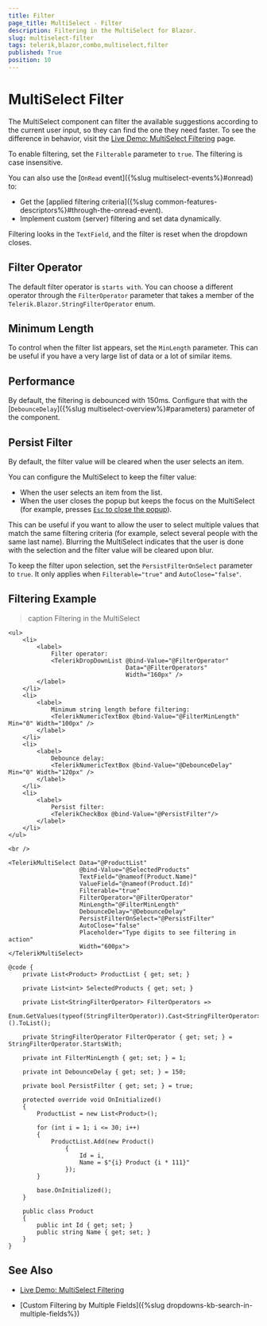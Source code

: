 ```yaml
---
title: Filter
page_title: MultiSelect - Filter
description: Filtering in the MultiSelect for Blazor.
slug: multiselect-filter
tags: telerik,blazor,combo,multiselect,filter
published: True
position: 10
---
```


# MultiSelect Filter

The MultiSelect component can filter the available suggestions according to the current user input, so they can find the one they need faster. To see the difference in behavior, visit the [Live Demo: MultiSelect Filtering](https://demos.telerik.com/blazor-ui/multiselect/filtering) page.

To enable filtering, set the `Filterable` parameter to `true`. The filtering is case insensitive.

You can also use the [`OnRead` event]({%slug multiselect-events%}#onread) to:
* Get the [applied filtering criteria]({%slug common-features-descriptors%}#through-the-onread-event).
* Implement custom (server) filtering and set data dynamically.

Filtering looks in the `TextField`, and the filter is reset when the dropdown closes.

## Filter Operator

The default filter operator is `starts with`. You can choose a different operator through the `FilterOperator` parameter that takes a member of the `Telerik.Blazor.StringFilterOperator` enum.

## Minimum Length

To control when the filter list appears, set the `MinLength` parameter. This can be useful if you have a very large list of data or a lot of similar items.

## Performance

By default, the filtering is debounced with 150ms. Configure that with the [`DebounceDelay`]({%slug multiselect-overview%}#parameters) parameter of the component.

## Persist Filter

By default, the filter value will be cleared when the user selects an item.

You can configure the MultiSelect to keep the filter value:

* When the user selects an item from the list.
* When the user closes the popup but keeps the focus on the MultiSelect (for example, presses [`Esc` to close the popup](https://demos.telerik.com/blazor-ui/multiselect/keyboard-navigation)).

This can be useful if you want to allow the user to select multiple values that match the same filtering criteria (for example, select several people with the same last name). Blurring the MultiSelect indicates that the user is done with the selection and the filter value will be cleared upon blur.

To keep the filter upon selection, set the `PersistFilterOnSelect` parameter to `true`. It only applies when `Filterable="true"` and `AutoClose="false"`.

## Filtering Example

>caption Filtering in the MultiSelect

````RAZOR
<ul>
    <li>
        <label>
            Filter operator:
            <TelerikDropDownList @bind-Value="@FilterOperator"
                                 Data="@FilterOperators"
                                 Width="160px" />
        </label>
    </li>
    <li>
        <label>
            Minimum string length before filtering:
            <TelerikNumericTextBox @bind-Value="@FilterMinLength" Min="0" Width="100px" />
        </label>
    </li>
    <li>
        <label>
            Debounce delay:
            <TelerikNumericTextBox @bind-Value="@DebounceDelay" Min="0" Width="120px" />
        </label>
    </li>
    <li>
        <label>
            Persist filter:
            <TelerikCheckBox @bind-Value="@PersistFilter"/>
        </label>
    </li>
</ul>

<br />

<TelerikMultiSelect Data="@ProductList"
                    @bind-Value="@SelectedProducts"
                    TextField="@nameof(Product.Name)"
                    ValueField="@nameof(Product.Id)"
                    Filterable="true"
                    FilterOperator="@FilterOperator"
                    MinLength="@FilterMinLength"
                    DebounceDelay="@DebounceDelay"
                    PersistFilterOnSelect="@PersistFilter"
                    AutoClose="false"
                    Placeholder="Type digits to see filtering in action"
                    Width="600px">
</TelerikMultiSelect>

@code {
    private List<Product> ProductList { get; set; }

    private List<int> SelectedProducts { get; set; }

    private List<StringFilterOperator> FilterOperators =>
        Enum.GetValues(typeof(StringFilterOperator)).Cast<StringFilterOperator>().ToList();

    private StringFilterOperator FilterOperator { get; set; } = StringFilterOperator.StartsWith;

    private int FilterMinLength { get; set; } = 1;

    private int DebounceDelay { get; set; } = 150;

    private bool PersistFilter { get; set; } = true;

    protected override void OnInitialized()
    {
        ProductList = new List<Product>();

        for (int i = 1; i <= 30; i++)
        {
            ProductList.Add(new Product()
                {
                    Id = i,
                    Name = $"{i} Product {i * 111}"
                });
        }

        base.OnInitialized();
    }

    public class Product
    {
        public int Id { get; set; }
        public string Name { get; set; }
    }
}
````

## See Also

* [Live Demo: MultiSelect Filtering](https://demos.telerik.com/blazor-ui/multiselect/filtering)

* [Custom Filtering by Multiple Fields]({%slug dropdowns-kb-search-in-multiple-fields%})

